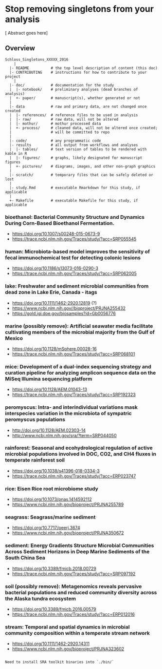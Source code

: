 Stop removing singletons from your analysis
=======

[ Abstract goes here]


Overview
--------

```
Schloss_Singletons_XXXXX_2016
	|
  |- README          # the top level description of content (this doc)
  |- CONTRIBUTING    # instructions for how to contribute to your project
	|
  |- doc/            # documentation for the study
  |  |- notebook/    # preliminary analyses (dead branches of analysis)
  |  +- paper/       # manuscript(s), whether generated or not
  |
  |- data            # raw and primary data, are not changed once created
  |  |- references/  # reference files to be used in analysis
  |  |- raw/         # raw data, will not be altered
  |  |- mothur/      # mothur processed data
  |  +- process/     # cleaned data, will not be altered once created;
  |                  # will be committed to repo
  |
  |- code/           # any programmatic code
  |- results         # all output from workflows and analyses
  |  |- tables/      # text version of tables to be rendered with kable in R
  |  |- figures/     # graphs, likely designated for manuscript figures
  |  +- pictures/    # diagrams, images, and other non-graph graphics
  |
  |- scratch/        # temporary files that can be safely deleted or lost
  |
  |- study.Rmd       # executable Rmarkdown for this study, if applicable
  |
  +- Makefile        # executable Makefile for this study, if applicable
```


### bioethanol: Bacterial Community Structure and Dynamics During Corn-Based Bioethanol Fermentation.
* https://doi.org/10.1007/s00248-015-0673-9
* https://trace.ncbi.nlm.nih.gov/Traces/study/?acc=SRP055545

### human: Microbiota-based model improves the sensitivity of fecal immunochemical test for detecting colonic lesions
* https://doi.org/10.1186/s13073-016-0290-3
* https://trace.ncbi.nlm.nih.gov/Traces/study/?acc=SRP062005

### lake: Freshwater and sediment microbial communities from dead zone in Lake Erie, Canada - itags
* https://doi.org/10.1111/1462-2920.12819 (?)
* https://www.ncbi.nlm.nih.gov//bioproject/PRJNA255432
* https://gold.jgi.doe.gov/biosamples?id=Gb0056776

### marine (possibly remove): Artificial seawater media facilitate cultivating members of the microbial majority from the Gulf of Mexico
* https://doi.org/10.1128/mSphere.00028-16
* https://trace.ncbi.nlm.nih.gov/Traces/study/?acc=SRP068101

### mice: Development of a dual-index sequencing strategy and curation pipeline for analyzing amplicon sequence data on the MiSeq Illumina sequencing platform
* https://doi.org/10.1128/AEM.01043-13
* https://trace.ncbi.nlm.nih.gov/Traces/study/?acc=SRP192323

### peromyscus: Intra- and interindividual variations mask interspecies variation in the microbiota of sympatric peromyscus populations
* http://doi.org/10.1128/AEM.02303-14
* http://www.ncbi.nlm.nih.gov/sra/?term=SRP044050

### rainforest: Seasonal and ecohydrological regulation of active microbial populations involved in DOC, CO2, and CH4 fluxes in temperate rainforest soil
* https://doi.org/10.1038/s41396-018-0334-3
* https://trace.ncbi.nlm.nih.gov/Traces/study/?acc=ERP023747

### rice: Eisen Rice root microbiome study
* https://doi.org/10.1073/pnas.1414592112
* https://www.ncbi.nlm.nih.gov/bioproject/PRJNA255789

### seagrass: Seagrass/marine sediment
* https://doi.org/10.7717/peerj.3674
* https://www.ncbi.nlm.nih.gov/bioproject/PRJNA350672

### sediment: Energy Gradients Structure Microbial Communities Across Sediment Horizons in Deep Marine Sediments of the South China Sea
* https://doi.org/10.3389/fmicb.2018.00729
* https://trace.ncbi.nlm.nih.gov/Traces/study/?acc=SRP097192

### soil (possibly remove): Metagenomics reveals pervasive bacterial populations and reduced community diversity across the Alaska tundra ecosystem
* https://doi.org/10.3389/fmicb.2016.00579
* https://trace.ncbi.nlm.nih.gov/Traces/study/?acc=ERP012016

### stream: Temporal and spatial dynamics in microbial community composition within a temperate stream network
* https://doi.org/10.1111/1462-2920.14311
* https://www.ncbi.nlm.nih.gov/bioproject/PRJNA323602



~~~~~~~~

Need to install SRA toolkit binaries into `./bin/`

